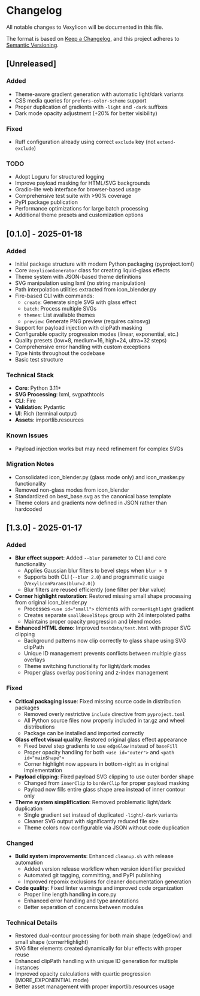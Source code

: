 # Changelog

All notable changes to Vexylicon will be documented in this file.

The format is based on [Keep a Changelog](https://keepachangelog.com/en/1.0.0/),
and this project adheres to [Semantic Versioning](https://semver.org/spec/v2.0.0.html).

## [Unreleased]

### Added
- Theme-aware gradient generation with automatic light/dark variants
- CSS media queries for `prefers-color-scheme` support
- Proper duplication of gradients with `-light` and `-dark` suffixes
- Dark mode opacity adjustment (+20% for better visibility)

### Fixed
- Ruff configuration already using correct `exclude` key (not `extend-exclude`)

### TODO
- Adopt Loguru for structured logging
- Improve payload masking for HTML/SVG backgrounds
- Gradio-lite web interface for browser-based usage
- Comprehensive test suite with >90% coverage
- PyPI package publication
- Performance optimizations for large batch processing
- Additional theme presets and customization options

## [0.1.0] - 2025-01-18

### Added
- Initial package structure with modern Python packaging (pyproject.toml)
- Core `VexyliconGenerator` class for creating liquid-glass effects
- Theme system with JSON-based theme definitions
- SVG manipulation using lxml (no string manipulation)
- Path interpolation utilities extracted from icon_blender.py
- Fire-based CLI with commands:
  - `create`: Generate single SVG with glass effect
  - `batch`: Process multiple SVGs
  - `themes`: List available themes
  - `preview`: Generate PNG preview (requires cairosvg)
- Support for payload injection with clipPath masking
- Configurable opacity progression modes (linear, exponential, etc.)
- Quality presets (low=8, medium=16, high=24, ultra=32 steps)
- Comprehensive error handling with custom exceptions
- Type hints throughout the codebase
- Basic test structure

### Technical Stack
- **Core**: Python 3.11+
- **SVG Processing**: lxml, svgpathtools
- **CLI**: Fire
- **Validation**: Pydantic
- **UI**: Rich (terminal output)
- **Assets**: importlib.resources

### Known Issues
- Payload injection works but may need refinement for complex SVGs

### Migration Notes
- Consolidated icon_blender.py (glass mode only) and icon_masker.py functionality
- Removed non-glass modes from icon_blender
- Standardized on best_base.svg as the canonical base template
- Theme colors and gradients now defined in JSON rather than hardcoded

## [1.3.0] - 2025-01-17

### Added
- **Blur effect support**: Added `--blur` parameter to CLI and core functionality
  - Applies Gaussian blur filters to bevel steps when `blur > 0`
  - Supports both CLI (`--blur 2.0`) and programmatic usage (`VexyliconParams(blur=2.0)`)
  - Blur filters are reused efficiently (one filter per blur value)
- **Corner highlight restoration**: Restored missing small shape processing from original icon_blender.py
  - Processes `<use id="small">` elements with `cornerHighlight` gradient
  - Creates separate `smallBevelSteps` group with 24 interpolated paths
  - Maintains proper opacity progression and blend modes
- **Enhanced HTML demo**: Improved `testdata/test.html` with proper SVG clipping
  - Background patterns now clip correctly to glass shape using SVG clipPath
  - Unique ID management prevents conflicts between multiple glass overlays
  - Theme switching functionality for light/dark modes
  - Proper glass overlay positioning and z-index management

### Fixed
- **Critical packaging issue**: Fixed missing source code in distribution packages
  - Removed overly restrictive `include` directive from `pyproject.toml`
  - All Python source files now properly included in tar.gz and wheel distributions
  - Package can be installed and imported correctly
- **Glass effect visual quality**: Restored original glass effect appearance
  - Fixed bevel step gradients to use `edgeGlow` instead of `baseFill`
  - Proper opacity handling for both `<use id="outer">` and `<path id="mainShape">`
  - Corner highlight now appears in bottom-right as in original implementation
- **Payload clipping**: Fixed payload SVG clipping to use outer border shape
  - Changed from `innerClip` to `borderClip` for proper payload masking
  - Payload now fills entire glass shape area instead of inner contour only
- **Theme system simplification**: Removed problematic light/dark duplication
  - Single gradient set instead of duplicated `-light`/`-dark` variants
  - Cleaner SVG output with significantly reduced file size
  - Theme colors now configurable via JSON without code duplication

### Changed
- **Build system improvements**: Enhanced `cleanup.sh` with release automation
  - Added version release workflow when version identifier provided
  - Automated git tagging, committing, and PyPI publishing
  - Improved repomix exclusions for cleaner documentation generation
- **Code quality**: Fixed linter warnings and improved code organization
  - Proper line length handling in core.py
  - Enhanced error handling and type annotations
  - Better separation of concerns between modules

### Technical Details
- Restored dual-contour processing for both main shape (edgeGlow) and small shape (cornerHighlight)
- SVG filter elements created dynamically for blur effects with proper reuse
- Enhanced clipPath handling with unique ID generation for multiple instances
- Improved opacity calculations with quartic progression (MORE_EXPONENTIAL mode)
- Better asset management with proper importlib.resources usage